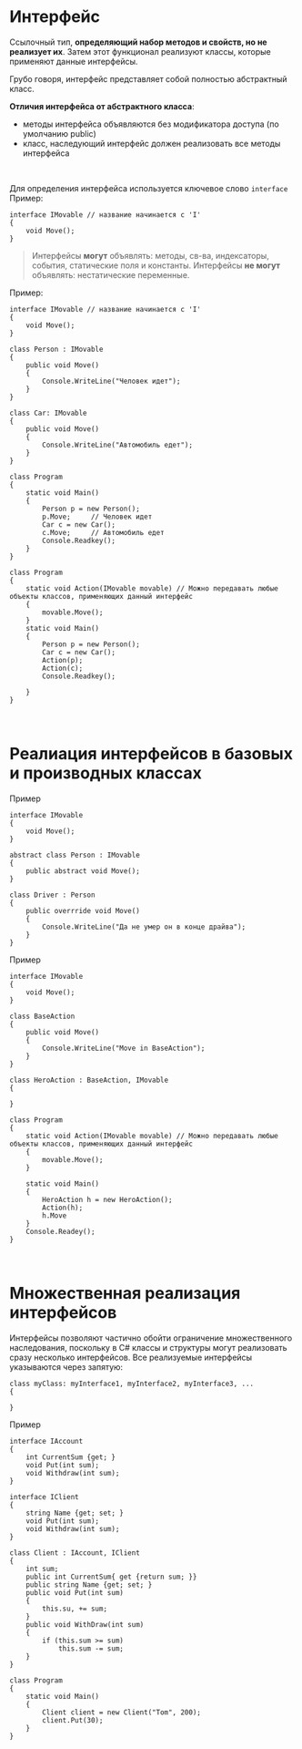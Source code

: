 # Интерфейс

Ссылочный тип, **определяющий набор методов и свойств, но не реализует их**. Затем этот функционал реализуют классы, которые применяют данные интерфейсы.

Грубо говоря, интерфейс представляет собой полностью абстрактный класс.

**Отличия интерфейса от абстрактного класса**:
- методы интерфейса объявляются без модификатора доступа (по умолчанию public)
- класс, наследующий интерфейс должен реализовать все методы интерфейса

<br>

Для определения интерфейса используется ключевое слово `interface`
Пример:
```
interface IMovable // название начинается с 'I'
{
    void Move();
}
```

>Интерфейсы **могут** объявлять: методы, св-ва, индексаторы, события, статические поля и константы.
Интерфейсы **не могут** объявлять: нестатические переменные.

Пример:
```
interface IMovable // название начинается с 'I'
{
    void Move();
}

class Person : IMovable
{
    public void Move()
    {
        Console.WriteLine("Человек идет");
    }
}

class Car: IMovable
{
    public void Move()
    {
        Console.WriteLine("Автомобиль едет");
    }
}
```
```
class Program
{
    static void Main()
    {
        Person p = new Person();
        p.Move;     // Человек идет
        Car c = new Car();
        c.Move;     // Автомобиль едет
        Console.Readkey();
    }
}
```
```
class Program
{
    static void Action(IMovable movable) // Можно передавать любые объекты классов, применяющих данный интерфейс
    {
        movable.Move();
    }
    static void Main()
    {
        Person p = new Person();
        Car c = new Car();
        Action(p);
        Action(c);
        Console.Readkey();

    }
}
```

<br>

# Реалиация интерфейсов в базовых и производных классах
Пример
```
interface IMovable
{
    void Move();
}

abstract class Person : IMovable
{
    public abstract void Move();
}

class Driver : Person
{
    public overrride void Move()
    {
        Console.WriteLine("Да не умер он в конце драйва");
    }
}
```
Пример
```
interface IMovable
{
    void Move();
}

class BaseAction
{
    public void Move()
    {
        Console.WriteLine("Move in BaseAction");
    }
}

class HeroAction : BaseAction, IMovable
{

}
```
```
class Program
{
    static void Action(IMovable movable) // Можно передавать любые объекты классов, применяющих данный интерфейс
    {
        movable.Move();
    }

    static void Main()
    {
        HeroAction h = new HeroAction();
        Action(h);
        h.Move
    }
    Console.Readey();
}
```
<br>

# Множественная реализация интерфейсов
Интерфейсы позволяют частично обойти ограничение множественного наследования, поскольку в C# классы и структуры могут реализовать сразу несколько интерфейсов. Все реализуемые интерфейсы указываются через запятую:
```
class myClass: myInterface1, myInterface2, myInterface3, ...
{
     
}
```
Пример
```
interface IAccount
{
    int CurrentSum {get; }
    void Put(int sum);
    void Withdraw(int sum);
}

interface IClient
{
    string Name {get; set; }
    void Put(int sum);
    void Withdraw(int sum);
}

class Client : IAccount, IClient
{
    int sum;
    public int CurrentSum{ get {return sum; }}
    public string Name {get; set; }
    public void Put(int sum)
    {
        this.su, += sum;
    }
    public void WithDraw(int sum)
    {
        if (this.sum >= sum)
            this.sum -= sum;
    }
}
```
```
class Program
{
    static void Main()
    {
        Client client = new Client("Tom", 200);
        client.Put(30);
    }
}
```